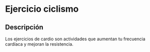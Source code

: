 # Ejercicio ciclismo

## Descripción
Los ejercicios de cardio son actividades que aumentan tu frecuencia cardíaca y mejoran la resistencia.

